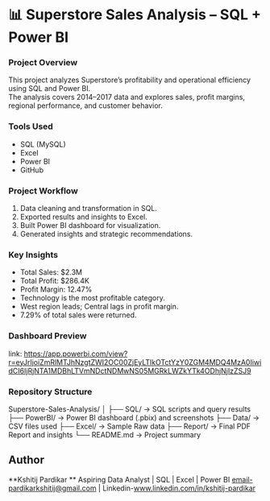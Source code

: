 # 📊 Superstore Sales Analysis – SQL + Power BI

### **Project Overview**
This project analyzes Superstore’s profitability and operational efficiency using SQL and Power BI.  
The analysis covers 2014–2017 data and explores sales, profit margins, regional performance, and customer behavior.

### **Tools Used**
- SQL (MySQL)
- Excel
- Power BI
- GitHub

### **Project Workflow**
1. Data cleaning and transformation in SQL.
2. Exported results and insights to Excel.
3. Built Power BI dashboard for visualization.
4. Generated insights and strategic recommendations.

### **Key Insights**
- Total Sales: $2.3M  
- Total Profit: $286.4K  
- Profit Margin: 12.47%  
- Technology is the most profitable category.  
- West region leads; Central lags in profit margin.  
- 7.29% of total sales were returned.

### **Dashboard Preview**

link: https://app.powerbi.com/view?r=eyJrIjoiZmRlMTJhNzgtZWI2OC00ZjEyLTlkOTctYzY0ZGM4MDQ4MzA0IiwidCI6IjRjNTA1MDBhLTVmNDctNDMwNS05MGRkLWZkYTk4ODhjNjIzZSJ9

### **Repository Structure**

Superstore-Sales-Analysis/
│
├── SQL/ → SQL scripts and query results
├── PowerBI/ → Power BI dashboard (.pbix) and screenshots
├── Data/ → CSV files used
├── Excel/ → Sample Raw data
├── Report/ → Final PDF Report and insights
└── README.md → Project summary
## Author

**Kshitij Pardikar **
Aspiring Data Analyst | SQL | Excel | Power BI
email-pardikarkshitij@gmail.com | Linkedin-www.linkedin.com/in/kshitij-pardikar
